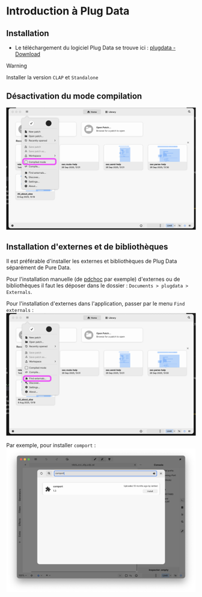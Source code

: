 # Introduction à Plug Data

## Installation

- Le téléchargement du logiciel Plug Data se trouve ici : [plugdata - Download](https://plugdata.org/download.html)

> [!WARNING]
> Installer la version `CLAP` et `Standalone`

## Désactivation du mode compilation

![](deactivate_compile_mode.png)

## Installation d'externes et de bibliothèques

Il est préférable d'installer les externes et bibliothèques de Plug Data séparément de Pure Data. 

Pour l'installation manuelle (de [pdchoc](../../pdchoco/) par exemple) d'externes ou de bibliothèques il faut les déposer dans le dossier : `Documents > plugdata > Externals`.

Pour l'installation d'externes dans l'application, passer par le menu `Find externals` :
![](./find_externals.png)

Par exemple, pour installer `comport` :
![](./comport.png)


